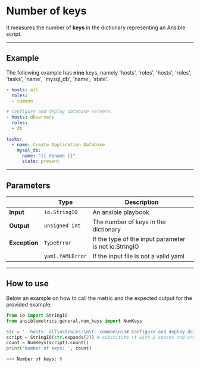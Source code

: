 # Number of keys

It measures the number of **keys** in the dictionary representing an Ansible script.

---

## Example
The following example has **nine** keys, namely 'hosts', 'roles', 'hosts', 'roles', 'tasks', 'name', 'mysql_db', 'name', 'state'.

``` yaml
- hosts: all
  roles:
  - common

# Configure and deploy database servers.
- hosts: dbservers
  roles:
  - db

tasks: 
  - name: Create Application Database
    mysql_db:
      name: "{{ dbname }}"
      state: present
```

---

## Parameters

|                |Type            |Description |
|----------------|----------------|-------------------|
| **Input**      | ```io.StringIO```    |An ansible playbook|
| **Output**     | ```unsigned int```   |The number of keys in the dictionary  |
| **Exception**  | ```TypeError```      |If the type of the input parameter is not io.StringIO |
|                | ```yaml.YAMLError``` |If the input file is not a valid yaml | 

---

## How to use
Below an example on how to call the metric and the expected output for the provided example:

```python
from io import StringIO
from ansiblemetrics.general.num_keys import NumKeys

str = '- hosts: all\n\troles:\n\t- common\n\n# Configure and deploy database servers.\n- hosts: dbservers\n\troles:\n\t- db\n\ntasks: \n\t- name: Create Application Database\n\t\tmysql_db:\n\t\t\tname: "{{ dbname }}"\n\t\t\tstate: present' 
script = StringIO(str.expands(2)) # substitute \t with 2 spaces and create the StringIO object
count = NumKeys(script).count()
print('Number of keys: ', count)

>>> Number of keys: 9
```